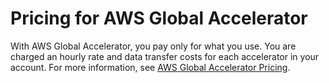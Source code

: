 # Pricing for AWS Global Accelerator<a name="introduction-pricing"></a>

With AWS Global Accelerator, you pay only for what you use\. You are charged an hourly rate and data transfer costs for each accelerator in your account\. For more information, see [AWS Global Accelerator Pricing](https://aws.amazon.com/global-accelerator/pricing)\.